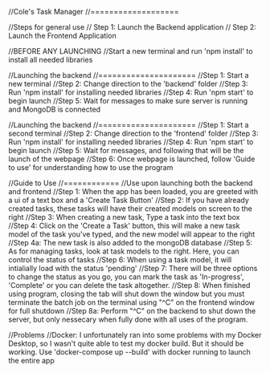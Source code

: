 //Cole's Task Manager
//===================

//Steps for general use
// Step 1: Launch the Backend application
// Step 2: Launch the Frontend Application

//BEFORE ANY LAUNCHING
//Start a new terminal and run 'npm install' to install all needed libraries

//Launching the backend
//=====================
//Step 1: Start a new terminal
//Step 2: Change direction to the 'backend' folder
//Step 3: Run 'npm install' for installing needed libraries
//Step 4: Run 'npm start' to begin launch
//Step 5: Wait for messages to make sure server is running and MongoDB is connected

//Launching the backend
//=====================
//Step 1: Start a second terminal
//Step 2: Change direction to the 'frontend' folder
//Step 3: Run 'npm install' for installing needed libraries
//Step 4: Run 'npm start' to begin launch
//Step 5: Wait for messages, and following that will be the launch of the webpage
//Step 6: Once webpage is launched, follow 'Guide to use' for understanding how to use the program

//Guide to Use
//============
//Use upon launching both the backend and frontend
//Step 1: When the app has been loaded, you are greeted with a ui of a text box and a 'Create Task Button'
//Step 2: If you have already created tasks, these tasks will have their created models on screen to the right
//Step 3: When creating a new task, Type a task into the text box
//Step 4: Click on the 'Create a Task' button, this will make a new task model of the task you've typed, and the new model will appear to the right
//Step 4a: The new task is also added to the mongoDB database
//Step 5: As for managing tasks, look at task models to the right. Here, you can control the status of tasks
//Step 6: When using a task model, it will intialially load with the status 'pending'
//Step 7: There will be three options to change the status as you go, you can mark the task as 'In-progress', 'Complete' or you can delete the task altogether.
//Step 8: When finished using program, closing the tab will shut down the window but you must terminate the batch job on the terminal using "^C" on the frontend window for full shutdown
//Step 8a: Perform "^C" on the backend to shut down the server, but only nessecary when fully done with all uses of the program.


//Problems
//Docker: I unfortunately ran into some problems with my Docker Desktop, so I wasn't quite able to test my docker build. But it should be working. Use 'docker-compose up --build' with docker running to launch the entire app